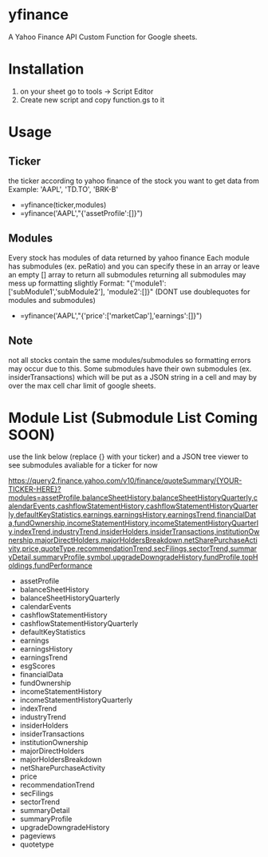 # yfinance
A Yahoo Finance API Custom Function for Google sheets.

# Installation
1. on your sheet go to tools -> Script Editor
2. Create new script and copy function.gs to it

# Usage

## Ticker
the ticker according to yahoo finance of the stock you want to get data from
Example: 'AAPL', 'TD.TO', 'BRK-B'
* =yfinance(ticker,modules)
* =yfinance('AAPL',"{'assetProfile':[]}")

## Modules
Every stock has modules of data returned by yahoo finance
Each module has submodules (ex. peRatio) and you can specify these in an array or leave an empty [] array to return all submodules
returning all submodules may mess up formatting slightly
Format: "{'module1':['subModule1','subModule2'],
          'module2':[]}" (DONT use doublequotes for modules and submodules)
* =yfinance('AAPL',"{'price':['marketCap'],'earnings':[]}")

## Note
not all stocks contain the same modules/submodules so formatting errors may occur due to this. Some submodules have their own submodules (ex. insiderTransactions) which will be put as a JSON string in a cell and may by over the max cell char limit of google sheets. 




# Module List (Submodule List Coming SOON)
use the link below (replace {} with your ticker) and a JSON tree viewer to see submodules avaliable for a ticker for now

https://query2.finance.yahoo.com/v10/finance/quoteSummary/{YOUR-TICKER-HERE}?modules=assetProfile,balanceSheetHistory,balanceSheetHistoryQuarterly,calendarEvents,cashflowStatementHistory,cashflowStatementHistoryQuarterly,defaultKeyStatistics,earnings,earningsHistory,earningsTrend,financialData,fundOwnership,incomeStatementHistory,incomeStatementHistoryQuarterly,indexTrend,industryTrend,insiderHolders,insiderTransactions,institutionOwnership,majorDirectHolders,majorHoldersBreakdown,netSharePurchaseActivity,price,quoteType,recommendationTrend,secFilings,sectorTrend,summaryDetail,summaryProfile,symbol,upgradeDowngradeHistory,fundProfile,topHoldings,fundPerformance


* assetProfile
* balanceSheetHistory
* balanceSheetHistoryQuarterly
* calendarEvents
* cashflowStatementHistory
* cashflowStatementHistoryQuarterly
* defaultKeyStatistics
* earnings
* earningsHistory
* earningsTrend
* esgScores
* financialData
* fundOwnership
* incomeStatementHistory
* incomeStatementHistoryQuarterly
* indexTrend
* industryTrend
* insiderHolders
* insiderTransactions
* institutionOwnership
* majorDirectHolders
* majorHoldersBreakdown
* netSharePurchaseActivity
* price
* recommendationTrend
* secFilings
* sectorTrend
* summaryDetail
* summaryProfile
* upgradeDowngradeHistory
* pageviews
* quotetype
